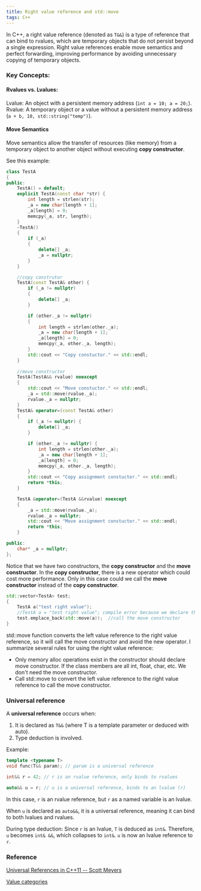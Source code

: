 ```yaml
---
title: Right value reference and std::move
tags: C++
---
```


In C++, a right value reference (denoted as `T&&`) is a type of reference that can bind to rvalues, which are temporary objects that do not persist beyond a single expression. Right value references enable move semantics and perfect forwarding, improving performance by avoiding unnecessary copying of temporary objects.

### Key Concepts:
#### Rvalues vs. Lvalues:

Lvalue: An object with a persistent memory address (`int a = 10; a = 20;`).
Rvalue: A temporary object or a value without a persistent memory address (`a + b, 10, std::string("temp")`).

#### Move Semantics
Move semantics allow the transfer of resources (like memory) from a temporary object to another object without executing __copy constructor__.

See this example:
```cpp
class TestA
{
public:
    TestA() = default;
    explicit TestA(const char *str) {
        int length = strlen(str);
        _a = new char[length + 1];
        _a[length] = 0;
        memcpy(_a, str, length);
    }
    ~TestA()
    {
        if (_a)
        {
            delete[] _a;
            _a = nullptr;
        }
    }

    //copy construtor
    TestA(const TestA& other) {
        if (_a != nullptr)
        {
            delete[] _a;
        }

        if (other._a != nullptr)
        {
            int length = strlen(other._a);
            _a = new char[length + 1];
            _a[length] = 0;
            memcpy(_a, other._a, length);
        }
        std::cout << "Copy constuctor." << std::endl;
    }
    
    //move constructor
    TestA(TestA&& rvalue) noexcept
    {
        std::cout << "Move constuctor." << std::endl;
        _a = std::move(rvalue._a);
        rvalue._a = nullptr;
    }
    TestA& operator=(const TestA& other)
    {
        if (_a != nullptr) {
            delete[] _a;
        }

        if (other._a != nullptr) {
            int length = strlen(other._a);
            _a = new char[length + 1];
            _a[length] = 0;
            memcpy(_a, other._a, length);
        }
        std::cout << "Copy assignment constuctor." << std::endl;
        return *this;
    }

    TestA &operator=(TestA &&rvalue) noexcept
    {
        _a = std::move(rvalue._a);
        rvalue._a = nullptr;
        std::cout << "Move assignment constuctor." << std::endl;
        return *this;
    }

public: 
    char* _a = nullptr;
};
```
Notice that we have two constructors, the __copy constructor__ and the __move constructor__. In the __copy constructor__, there is a new operator which could cost more performance.
Only in this case could we call the __move constructor__ instead of the __copy constructor__.
```cpp
std::vector<TestA> test;
{
    TestA a("test right value");
    //TestA a = "test right value"; compile error because we declare the constructor as explicit
    test.emplace_back(std::move(a));  //call the move constructor
}
```
std::move function converts the left value reference to the right value reference, so it will call the move constructor and avoid the new operator.
I summarize several rules for using the right value reference:
- Only memory alloc operations exist in the constructor should declare move constructor. If the class members are all int, float, char, etc. We don't need the move constructor.
- Call std::move to convert the left value reference to the right value reference to call the move constructor.

### Universal reference
A __universal reference__ occurs when:
1. It is declared as `T&&` (where T is a template parameter or deduced with auto).
2. Type deduction is involved.

Example:

```cpp
template <typename T>
void func(T&& param); // param is a universal reference

int&& r = 42; // r is an rvalue reference, only binds to rvalues

auto&& u = r; // u is a universal reference, binds to an lvalue (r)
```
In this case,
`r` is an rvalue reference, but `r` as a named variable is an lvalue.

When `u` is declared as `auto&&`, it is a universal reference, meaning it can bind to both lvalues and rvalues.

During type deduction:
Since `r` is an lvalue, `T` is deduced as `int&`.
Therefore, `u` becomes `int& &&`, which collapses to `int&`.
`u` is now an lvalue reference to `r`.

### Reference
[Universal References in C++11 -- Scott Meyers](https://isocpp.org/blog/2012/11/universal-references-in-c11-scott-meyers)

[Value categories](https://en.cppreference.com/w/cpp/language/value_category)
